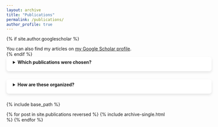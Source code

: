 ```yaml
---
layout: archive
title: "Publications"
permalink: /publications/
author_profile: true
---
```


{% if site.author.googlescholar %}
  <div class="wordwrap">You can also find my articles on <a href="{{site.author.googlescholar}}">my Google Scholar profile</a>.</div>
{% endif %}
<br>
<div style="background-color: white; box-shadow: 0 4px 8px rgba(0, 0, 0, 0.1); padding: 20px; padding-top: 8px; border-radius: 8px; min-width:600px;margin-bottom: 25px">
<details>
<summary><b>Which publications were chosen?</b></summary>

Note that these are only my <i>academic</i> publications. For my sporadically maintained blog on everything computer science and environmental conservation related, please visit <a href="shreyanmmitra.substack.com">this site</a>. For my book list and book reviews, visit <a href="shreyanreviews.wordpress.com">this site</a>. And for my art, visit <a href="https://shreyansart.wordpress.com">this site</a>.

I also edited and co-wrote a book using my experience as a geography bee and olympiad champion at the national level to help the next generation of contestants to succeed. <a href="https://www.amazon.com/Geography-Bee-Simplified-Preparation-Competitions/dp/B096YX7D5X">Buy it</a> from Amazon.
</details>
</div>

<div style="background-color: white; box-shadow: 0 4px 8px rgba(0, 0, 0, 0.1); padding: 20px; padding-top: 8px; border-radius: 8px; min-width:600px;margin-bottom: 25px">
<details>
<summary> <b> How are these organized? </b> </summary>
Sometimes, I have grouped multiple published papers into one listing. This can happen for multiple reasons, such as some papers being intermediate versions of another paper, or papers being associated with the code or dataset used by another paper.

Wherever a listing has more than one published paper associated with it, I have specified how many published papers are represented by that listing.

Click the link of each entry to see a longer description, along with links to download all the papers and code associated with each listing. For your convenience, links for the latest/most representative version of the listing are included in the short description itself.
</details>
</div>


{% include base_path %}

{% for post in site.publications reversed %}
  {% include archive-single.html %}
{% endfor %}
